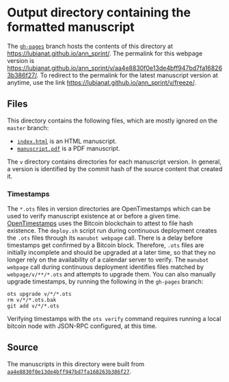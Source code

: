 # Output directory containing the formatted manuscript

The [`gh-pages`](https://github.com/lubianat/ann_sprint/tree/gh-pages) branch hosts the contents of this directory at <https://lubianat.github.io/ann_sprint/>.
The permalink for this webpage version is <https://lubianat.github.io/ann_sprint/v/aa4e8830f0e13de4bff947bd7fa168263b386f27/>.
To redirect to the permalink for the latest manuscript version at anytime, use the link <https://lubianat.github.io/ann_sprint/v/freeze/>.

## Files

This directory contains the following files, which are mostly ignored on the `master` branch:

+ [`index.html`](index.html) is an HTML manuscript.
+ [`manuscript.pdf`](manuscript.pdf) is a PDF manuscript.

The `v` directory contains directories for each manuscript version.
In general, a version is identified by the commit hash of the source content that created it.

### Timestamps

The `*.ots` files in version directories are OpenTimestamps which can be used to verify manuscript existence at or before a given time.
[OpenTimestamps](https://opentimestamps.org/) uses the Bitcoin blockchain to attest to file hash existence.
The `deploy.sh` script run during continuous deployment creates the `.ots` files through its `manubot webpage` call.
There is a delay before timestamps get confirmed by a Bitcoin block.
Therefore, `.ots` files are initially incomplete and should be upgraded at a later time, so that they no longer rely on the availability of a calendar server to verify.
The `manubot webpage` call during continuous deployment identifies files matched by `webpage/v/**/*.ots` and attempts to upgrade them.
You can also manually upgrade timestamps, by running the following in the `gh-pages` branch:

```shell
ots upgrade v/*/*.ots
rm v/*/*.ots.bak
git add v/*/*.ots
```

Verifying timestamps with the `ots verify` command requires running a local bitcoin node with JSON-RPC configured, at this time.

## Source

The manuscripts in this directory were built from
[`aa4e8830f0e13de4bff947bd7fa168263b386f27`](https://github.com/lubianat/ann_sprint/commit/aa4e8830f0e13de4bff947bd7fa168263b386f27).
